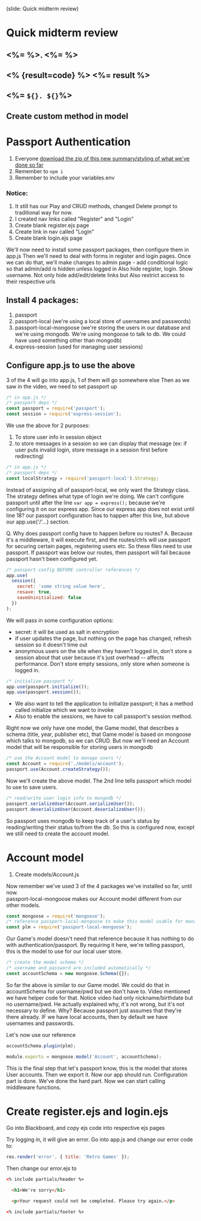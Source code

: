 (slide: Quick midterm review)

# Quick midterm review

## <%= %>. <%= %>

## <% {result=code} %> <%= result %>

## <%= `${}. ${}`%>

## Create custom method in model

# Passport Authentication

1.  Everyone [download the zip of this new summary/styling of what we've done so far](https://github.com/avcoder/lesson7starter)
1.  Remember to `npm i`
1.  Remember to include your variables.env

### Notice:

1.  It still has our Play and CRUD methods, changed Delete prompt to traditional way for now.
1.  I created nav links called "Register" and "Login"
1.  Create blank register.ejs page
1.  Create link in nav called "Login"
1.  Create blank login.ejs page

We'll now need to install some passport packages, then configure them in app.js
Then we'll need to deal with forms in register and login pages.
Once we can do that, we'll make changes to admin page - add conditional logic so that admin/add is hidden unless logged in
Also hide register, login. Show username.
Not only hide add/edit/delete links but Also restrict access to their respective urls

## Install 4 packages:

1.  passport
1.  passport-local (we're using a local store of usernames and passwords)
1.  passport-local-mongoose (we're storing the users in our database and we're using mongodb. We're using mongoose to talk to db. We could have used something other than mongodb)
1.  express-session (used for managing user sessions)

## Configure app.js to use the above

3 of the 4 will go into app.js, 1 of them will go somewhere else
Then as we saw in the video, we need to set passport up

```js
/* in app.js */
/* passport deps */
const passport = require('passport');
const session = require('express-session');
```

We use the above for 2 purposes:

1.  To store user info in session object
1.  to store messages in a session so we can display that message (ex: if user puts invalid login, store message in a session first before redirecting)

```js
/* in app.js */
/* passport deps */
const localStrategy = require('passport-local').Strategy;
```

Instead of assigning all of passport-local, we only want the Strategy class. The strategy defines what type of login we're doing.
We can't configure passport until after the line `var app = express();` because we're configuring it on our express app. Since our express app does not exist until line 18? our passport configuration has to happen after this line, but above our app.use('/'...) section.

Q. Why does passport config have to happen before ou routes?
A. Because it's a middleware, it will execute first, and the routes/ctrls will use passport for securing certain pages, registering users etc. So these files need to use passport. If passport was below our routes, then passport will fail because passport hasn't been configured yet.

```js
/* passport config BEFORE controller references */
app.use(
  session({
    secret: 'some string value here',
    resave: true,
    saveUninitialized: false
  })
);
```

We will pass in some configuration options:

- secret: it will be used as salt in encryption
- if user updates the page, but nothing on the page has changed, refresh session so it doesn't time out
- anonymous users on the site when they haven't logged in, don't store a session about that user because it's just overhead -- affects performance. Don't store empty sessions, only store when someone is logged in.

```js
/* initialize passport */
app.use(passport.initialize());
app.use(passport.session());
```

- We also want to tell the application to initialize passport; it has a method called initialize which we want to invoke
- Also to enable the sessions, we have to call passport's session method.

Right now we only have one model, the Game model, that describes a schema (title, year, publisher etc), that Game model is based on mongoose which talks to mongodb, so we can CRUD. But now we'll need an Account model that will be responsible for storing users in mongodb

```js
/* use the Account model to manage users */
const Account = require('./models/account');
passport.use(Account.createStrategy());
```

Now we'll create the above model. The 2nd line tells passport which model to use to save users.

```js
/* read/write user login info to mongodb */
passport.serializeUser(Account.serializeUser());
passport.deserializeUser(Account.deserializeUser());
```

So passport uses mongodb to keep track of a user's status by reading/writing their status to/from the db.
So this is configured now, except we still need to create the account model.

# Account model

1.  Create models/Account.js

Now remember we've used 3 of the 4 packages we've installed so far, until now.  
passport-local-mongoose makes our Account model different from our other models.

```js
const mongoose = require('mongoose');
/* reference passport-local-mongoose to make this model usable for managing Users */
const plm = require('passport-local-mongoose');
```

Our Game's model doesn't need that reference because it has nothing to do with authentication/passport. By requiring it here, we're telling passport, this is the model to use for our local user store.

```js
/* create the model schema */
/* username and password are included automatically */
const accountSchema = new mongoose.Schema({});
```

So far the above is similar to our Game model. We could do that in accountSchema for username/pwd but we don't have to.
Video mentioned we have helper code for that. Notice video had only nickname/birthdate but no username/pwd. He actually explained why, it's not wrong, but it's not necessary to define. Why?
Because passport just assumes that they're there already. IF we have local accounts, then by default we have usernames and passwords.

Let's now use our reference

```js
accountSchema.plugin(plm);

module.exports = mongoose.model('Account', accountSchema);
```

This is the final step that let's passport know, this is the model that stores User accounts.
Then we export it. Now our app should run. Configuration part is done. We've done the hard part.
Now we can start calling middleware functions.

# Create register.ejs and login.ejs

Go into Blackboard, and copy ejs code into respective ejs pages

Try logging in, it will give an error.
Go into app.js and change our error code to:

```js
res.render('error', { title: 'Retro Games' });
```

Then change our error.ejs to

```html
<% include partials/header %>

  <h1>We're sorry</h1>

  <p>Your request could not be completed. Please try again.</p>

<% include partials/footer %>
```
